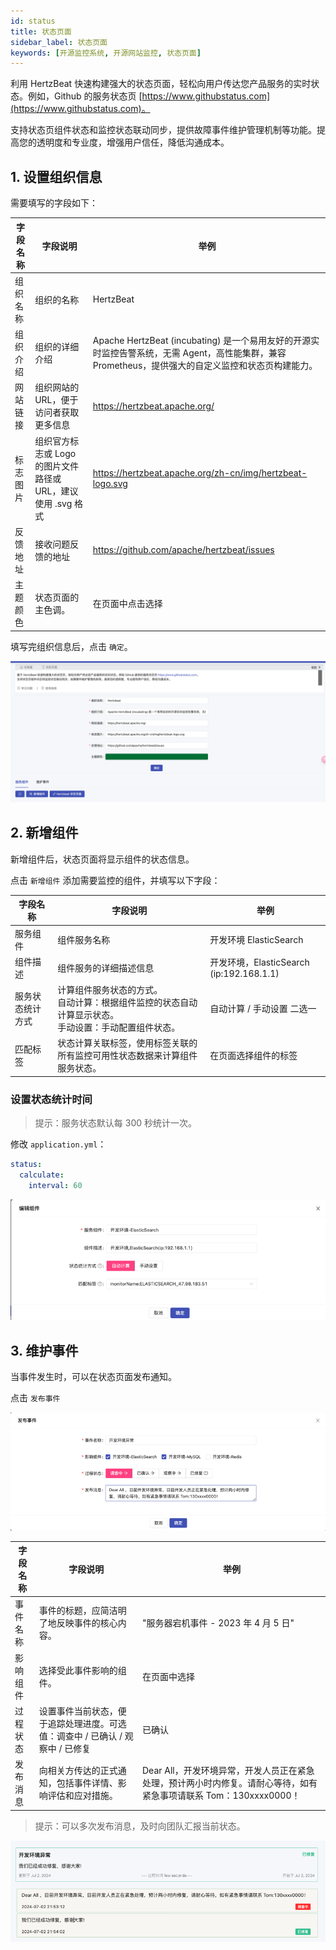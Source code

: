 ```yaml
---
id: status  
title: 状态页面  
sidebar_label: 状态页面  
keywords: [开源监控系统, 开源网站监控, 状态页面]
---
```


利用 HertzBeat 快速构建强大的状态页面，轻松向用户传达您产品服务的实时状态。例如，Github 的服务状态页 [https://www.githubstatus.com](https://www.githubstatus.com)。

支持状态页组件状态和监控状态联动同步，提供故障事件维护管理机制等功能。提高您的透明度和专业度，增强用户信任，降低沟通成本。

## 1. 设置组织信息

需要填写的字段如下：

| 字段名称 | 字段说明                                    | 举例                                                                                                |
|------|-----------------------------------------|---------------------------------------------------------------------------------------------------|
| 组织名称 | 组织的名称                            | HertzBeat                                                                                         |
| 组织介绍 | 组织的详细介绍                         | Apache HertzBeat (incubating) 是一个易用友好的开源实时监控告警系统，无需 Agent，高性能集群，兼容 Prometheus，提供强大的自定义监控和状态页构建能力。 |
| 网站链接 | 组织网站的 URL，便于访问者获取更多信息 | https://hertzbeat.apache.org/                                                                     |
| 标志图片 | 组织官方标志或 Logo 的图片文件路径或 URL，建议使用 .svg 格式 | https://hertzbeat.apache.org/zh-cn/img/hertzbeat-logo.svg                                         |
| 反馈地址 | 接收问题反馈的地址                            | https://github.com/apache/hertzbeat/issues                                                        |
| 主题颜色 | 状态页面的主色调。 | 在页面中点击选择                                                                                          |

填写完组织信息后，点击 `确定`。

![](/img/docs/help/status-3.png)

## 2. 新增组件

新增组件后，状态页面将显示组件的状态信息。

点击 `新增组件` 添加需要监控的组件，并填写以下字段：

| 字段名称 | 字段说明                                                                                    | 举例                                 |
|------|-----------------------------------------------------------------------------------------|------------------------------------|
| 服务组件 | 组件服务名称                                                                          | 开发环境 ElasticSearch                  |
| 组件描述 | 组件服务的详细描述信息                                                                           | 开发环境，ElasticSearch (ip:192.168.1.1) |
| 服务状态统计方式 | 计算组件服务状态的方式。<br/>自动计算：根据组件监控的状态自动计算显示状态。<br/>手动设置：手动配置组件状态。 | 自动计算 / 手动设置 二选一                       |
| 匹配标签 | 状态计算关联标签，使用标签关联的所有监控可用性状态数据来计算组件服务状态。 | 在页面选择组件的标签 |

### 设置状态统计时间

> 提示：服务状态默认每 300 秒统计一次。

修改 `application.yml`：

```yaml
status:
  calculate:
    interval: 60
```

![](/img/docs/help/status-4.png)

## 3. 维护事件

当事件发生时，可以在状态页面发布通知。

点击 `发布事件`

![](/img/docs/help/status-1.png)

| 字段名称 | 字段说明                                          | 举例                                             |
|----------|-----------------------------------------------|------------------------------------------------|
| 事件名称 | 事件的标题，应简洁明了地反映事件的核心内容。                    | "服务器宕机事件 - 2023 年 4 月 5 日"                          |
| 影响组件 | 选择受此事件影响的组件。                                  | 在页面中选择                                         |
| 过程状态 | 设置事件当前状态，便于追踪处理进度。可选值：调查中 / 已确认 / 观察中 / 已修复   | 已确认                                            |
| 发布消息 | 向相关方传达的正式通知，包括事件详情、影响评估和应对措施。 | Dear All，开发环境异常，开发人员正在紧急处理，预计两小时内修复。请耐心等待，如有紧急事项请联系 Tom：130xxxx0000！ |

> 提示：可以多次发布消息，及时向团队汇报当前状态。

![](/img/docs/help/status-2.png)